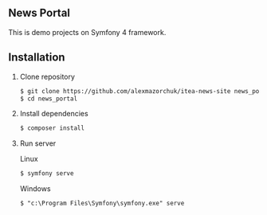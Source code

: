 News Portal
-----------

This is demo projects on Symfony 4 framework.

Installation
------------

1. Clone repository

    ```bash
    $ git clone https://github.com/alexmazorchuk/itea-news-site news_portal
    $ cd news_portal
    ```
    
2. Install dependencies

    ```bash
    $ composer install
    ```
    
3. Run server

    Linux
    ```bash
    $ symfony serve
    ```
   Windows
    ```
   $ "c:\Program Files\Symfony\symfony.exe" serve